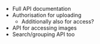 * Full API documentation
* Authorisation for uploading
  - Additionally also for access?
* API for accessing images
* Search/grouping API too
